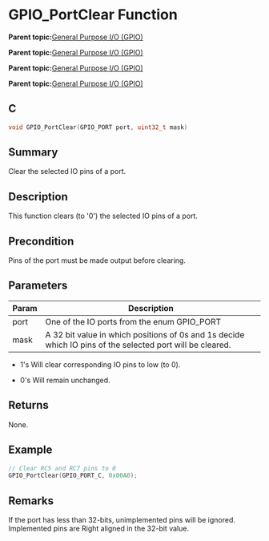 # GPIO\_PortClear Function

**Parent topic:**[General Purpose I/O \(GPIO\)](GUID-58CDC504-B3EF-44BF-BCCB-7FB20301BF73.md)

**Parent topic:**[General Purpose I/O \(GPIO\)](GUID-11B32F22-DEE1-4458-B547-5C80FDD743FA.md)

**Parent topic:**[General Purpose I/O \(GPIO\)](GUID-FA913A9D-5DA8-49D8-878C-21D79AE2F4BC.md)

**Parent topic:**[General Purpose I/O \(GPIO\)](GUID-24D8C0D2-04AF-4FE8-9AAB-D175C60FD3B8.md)

## C

```c
void GPIO_PortClear(GPIO_PORT port, uint32_t mask)
```

## Summary

Clear the selected IO pins of a port.

## Description

This function clears \(to '0'\) the selected IO pins of a port.

## Precondition

Pins of the port must be made output before clearing.

## Parameters

|Param|Description|
|-----|-----------|
|port|One of the IO ports from the enum GPIO\_PORT|
|mask|A 32 bit value in which positions of 0s and 1s decide which IO pins of the selected port will be cleared.|

-   1's Will clear corresponding IO pins to low \(to 0\).

-   0's Will remain unchanged.


## Returns

None.

## Example

```c
// Clear RC5 and RC7 pins to 0
GPIO_PortClear(GPIO_PORT_C, 0x00A0);
```

## Remarks

If the port has less than 32-bits, unimplemented pins will be ignored. Implemented pins are Right aligned in the 32-bit value.

